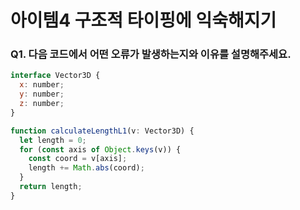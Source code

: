 # 아이템4 구조적 타이핑에 익숙해지기

### Q1. 다음 코드에서 어떤 오류가 발생하는지와 이유를 설명해주세요.

```js
interface Vector3D {
  x: number;
  y: number;
  z: number;
}

function calculateLengthL1(v: Vector3D) {
  let length = 0;
  for (const axis of Object.keys(v)) {
    const coord = v[axis];
    length += Math.abs(coord);
  }
  return length;
}
```
